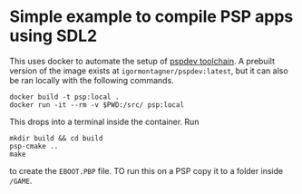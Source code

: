 # Simple example to compile PSP apps using SDL2

This uses docker to automate the setup of [pspdev toolchain](https://pspdev.github.io/). A prebuilt version of the image exists at `igormontagner/pspdev:latest`, but it can also be ran locally with the following commands. 

```shell
docker build -t psp:local .
docker run -it --rm -v $PWD:/src/ psp:local
```

This drops into a terminal inside the container. Run 

```shell
mkdir build && cd build
psp-cmake ..
make
```

to create the `EBOOT.PBP` file. TO run this on a PSP copy it to a folder inside `/GAME`.

